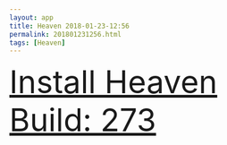 ```yaml
---
layout: app
title: Heaven 2018-01-23-12:56
permalink: 201801231256.html
tags: [Heaven]
---
```

<div class="pure-g">
    <div class="pure-u-1-1" style="font-size: 4em">
        <a class="pure-button-primary" href="itms-services://?action=download-manifest&url=https%3A%2F%2Flitsungyisigono.github.io%2FTestScript%2Fmanifests%2F201801231256.plist"><i class="fa fa-download" aria-hidden="true"></i>Install Heaven Build: 273</a>
    </div>
</div>